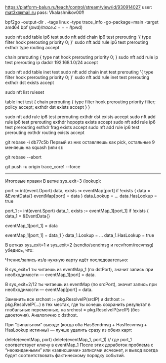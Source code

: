 
https://platform-balun.ru/teach/control/stream/view/id/930914027
user: mat3x@mail.ru
pass: Vkalashnikov00f!



bpf2go -output-dir . -tags linux -type trace_info -go-package=main -target amd64 bpf $(pwd)/trace.c -- -I$(pwd)



sudo nft add table ip6 test
sudo nft add chain ip6 test prerouting '{ type filter hook prerouting priority 0; }'
sudo nft add rule ip6 test prerouting exthdr type routing accept

chain prerouting {
    type nat hook prerouting priority 0;
}
sudo nft add rule ip test prerouting ip daddr 192.168.1.0/24 accept




sudo nft add table inet test
sudo nft add chain inet test prerouting '{ type filter hook prerouting priority 0; }'
sudo nft add rule inet test prerouting exthdr dst exists accept


sudo nft list ruleset

table inet test {
        chain prerouting {
                type filter hook prerouting priority filter; policy accept;
                exthdr dst exists accept
        }
}


sudo nft add rule ip6 test prerouting exthdr dst exists accept
sudo nft add rule ip6 test prerouting exthdr hopopts exists accept
sudo nft add rule ip6 test prerouting exthdr frag exists accept
sudo nft add rule ip6 test prerouting exthdr routing exists accept



git rebase -i db77c5b 
Первый из них оставляешь как pick, остальные 9 меняешь на squash (или s):

git rebase --abort


git push -u origin trace_core1 --force




_______________________________________________________________________________________________



Итоговые правки
В ветке sys_exit=3 (lookup):


port := int(event.Dport)
data, exists := eventMap[port]
if !exists {
    data = &EventData{}
    eventMap[port] = data
}
data.Lookup = …
data.HasLookup = true

port_1 := int(event.Sport)
data_1, exists := eventMap_1[port_1]
if !exists {
    data_1 = &EventData{}

 eventMap_1[port_1] = data

 eventMap_1[port_1] = data_1
}
data_1.Lookup = …
data_1.HasLookup = true

В ветках sys_exit=1 и sys_exit=2 (sendto/sendmsg и recvfrom/recvmsg) убедись, что:

Чтение/запись из/в нужную карту идёт последовательно:

В sys_exit=1 ты читаешь из eventMap_1 (по dstPort), значит запись при необходимости — eventMap_1[port] = data.

В sys_exit=2/12 ты читаешь из eventMap (по srcPort), значит запись при необходимости — eventMap[port] = data.

Заменить все srchost := pkg.ResolveIP(srcIP) и dsthost := pkg.ResolveIP(…) в тех местах, где ты хочешь сохранить результат в глобальные переменные, на srchost = pkg.ResolveIP(srcIP) (без двоеточия). Аналогично с dsthost.

При “финальном” выводе (когда оба HasSendmsg + HasRecvmsg + HasLookup истинны) — лучше удалить сразу из обеих карт:

delete(eventMap, port)
delete(eventMap_1, port_1)  // где port_1 соответствует ключу в eventMap_1
После этих доработок проблема с “неожиданными” или «зависшими» записями исчезнет, и вывод всегда будет соответствовать фактическому порядку событий.


















